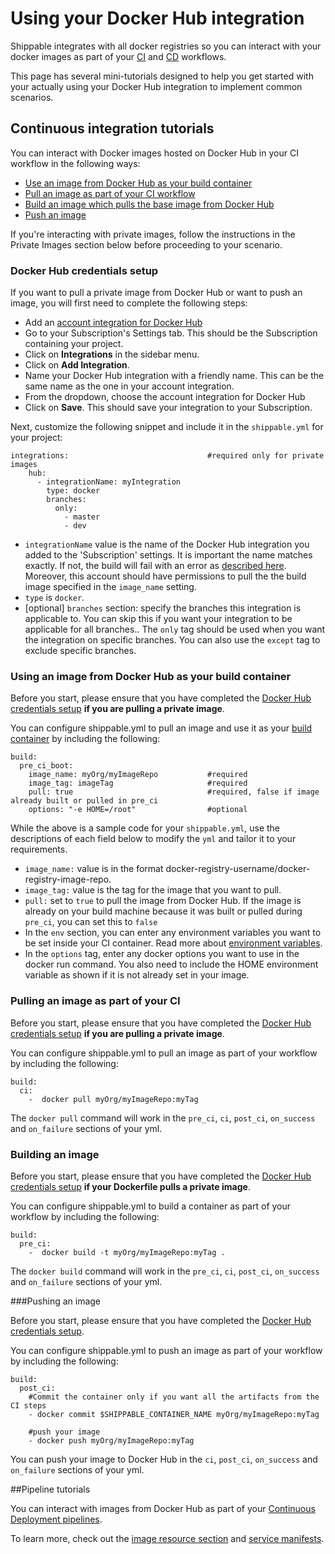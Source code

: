 # Using your Docker Hub integration

Shippable integrates with all docker registries so you can interact with your docker images as part of your [CI](../../../../ci/overview/) and [CD](../../../../pipelines/overview/) workflows.

This page has several mini-tutorials designed to help you get started with your actually using your Docker Hub integration to implement common scenarios.

## Continuous integration tutorials

You can interact with Docker images hosted on Docker Hub in your CI workflow in the following ways:

- [Use an image from Docker Hub as your build container](#customImage)
- [Pull an image as part of your CI workflow](#pullImage)
- [Build an image which pulls the base image from Docker Hub](#buildImage)
- [Push an image](#pushImage)

If you're interacting with private images, follow the instructions in the Private Images section below before proceeding to your scenario.

<a name="dockerHubCreds"></a>
### Docker Hub credentials setup

If you want to pull a private image from Docker Hub or want to push an image, you will first need to complete the following steps:

* Add an [account integration for Docker Hub](/integrations/imageRegistries/dockerHub/)
* Go to your Subscription's Settings tab. This should be the Subscription containing your project.
* Click on **Integrations** in the sidebar menu.
* Click on **Add Integration**.
* Name your Docker Hub integration with a friendly name. This can be the same name as the one in your account integration.
* From the dropdown, choose the account integration for Docker Hub
* Click on **Save**. This should save your integration to your Subscription.

Next, customize the following snippet and include it in the `shippable.yml` for your project:

```
integrations:                               #required only for private images
    hub:
      - integrationName: myIntegration    
        type: docker                        
        branches:                           
          only:
            - master
            - dev
```
- `integrationName` value is the name of the Docker Hub integration you added to the 'Subscription' settings. It is important the name matches exactly. If not, the build will fail with an error as  [described here](/ci/troubleshoot/#integration-name-specified-in-yml-does-not-match). Moreover, this account should have permissions to pull the the build image specified in the `image_name` setting.
- `type` is `docker`.
- [optional] `branches` section: specify the branches this integration is applicable to. You can skip this if you want your integration to be applicable for all branches.. The `only` tag should be used when you want the integration on specific branches. You can also use the `except` tag to exclude specific branches.

<a name="customImage"></a>
### Using an image from Docker Hub as your build container

Before you start, please ensure that you have completed the [Docker Hub credentials setup](#dockerHubCreds) **if you are pulling a private image**.

You can configure shippable.yml to pull an image and use it as your [build container](../../../../ci/overview/#ciWorkflow) by including the following:

```
build:
  pre_ci_boot:
    image_name: myOrg/myImageRepo           #required
    image_tag: imageTag                     #required
    pull: true                              #required, false if image already built or pulled in pre_ci
    options: "-e HOME=/root"                #optional

```
While the above is a sample code for your `shippable.yml`, use the descriptions of each field below to modify the `yml` and tailor it to your requirements.

- `image_name:` value is in the format docker-registry-username/docker-registry-image-repo.
- `image_tag:` value is the tag for the image that you want to pull.
- `pull:` set to `true` to pull the image from Docker Hub. If the image is already on your build machine because it was built or pulled during `pre_ci`, you can set this to `false`
- In the `env` section, you can enter any environment variables you want to be set inside your CI container. Read more about [environment variables](/ci/advancedOptions/environmentVariables/).
- In the `options` tag, enter any docker options you want to use in the docker run command. You also need to include the HOME environment variable as shown if it is not already set in your image.

<a name="pullImage"></a>
### Pulling an image as part of your CI

Before you start, please ensure that you have completed the [Docker Hub credentials setup](#dockerHubCreds) **if you are pulling a private image**.

You can configure shippable.yml to pull an image as part of your workflow by including the following:

```
build:
  ci:
    -  docker pull myOrg/myImageRepo:myTag
```

The `docker pull` command will work in the `pre_ci`, `ci`, `post_ci`, `on_success` and `on_failure` sections of your yml.

<a name="buildImage"></a>
### Building an image

Before you start, please ensure that you have completed the [Docker Hub credentials setup](#dockerHubCreds) **if your Dockerfile pulls a private image**.

You can configure shippable.yml to build a container as part of your workflow by including the following:

```
build:
  pre_ci:
    -  docker build -t myOrg/myImageRepo:myTag .
```
The `docker build` command will work in the `pre_ci`, `ci`, `post_ci`, `on_success` and `on_failure` sections of your yml.

<a name="pushImage"></a>
###Pushing an image

Before you start, please ensure that you have completed the [Docker Hub credentials setup](#dockerHubCreds).

You can configure shippable.yml to push an image as part of your workflow by including the following:

```
build:
  post_ci:
    #Commit the container only if you want all the artifacts from the CI steps
    - docker commit $SHIPPABLE_CONTAINER_NAME myOrg/myImageRepo:myTag

    #push your image
    - docker push myOrg/myImageRepo:myTag
```

You can push your image to Docker Hub in the `ci`, `post_ci`, `on_success` and `on_failure` sections of your yml.

##Pipeline tutorials

You can interact with images from Docker Hub as part of your [Continuous Deployment pipelines](../../../../pipelines/overview/).

To learn more, check out the [image resource section](../../../../pipelines/resources/image/) and [service manifests](../../../../pipelines/jobs/manifest/).
